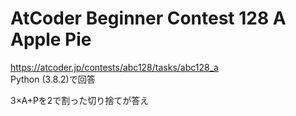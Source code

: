 # AtCoder Beginner Contest 128 A Apple Pie  
https://atcoder.jp/contests/abc128/tasks/abc128_a  
Python (3.8.2)で回答  

3×A+Pを2で割った切り捨てが答え
